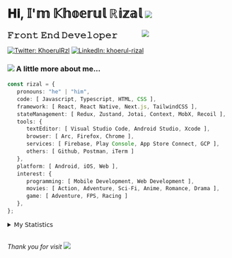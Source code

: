 <h1> 𝐇𝐢, 𝕀'𝕞 𝕂𝕙𝕠𝕖𝕣𝕦𝕝 ℝ𝕚𝕫𝕒𝕝 <img src="https://media.giphy.com/media/mGcNjsfWAjY5AEZNw6/giphy.gif" width="50"></h1>
<img align='right' src="https://media.giphy.com/media/v1.Y2lkPTc5MGI3NjExOWI2ajR2NGJubzBsZHFuaHMwajRrcDNsNXJwOG8yb3F0NjhkNXF4OSZlcD12MV9pbnRlcm5hbF9naWZfYnlfaWQmY3Q9cw/fkZukR450RQ1qnGaq9/giphy.gif" width="200">
<strong style="font-size:20px;">𝙵𝚛𝚘𝚗𝚝 𝙴𝚗𝚍 𝙳𝚎𝚟𝚎𝚕𝚘𝚙𝚎𝚛</strong>
</p></em>

[![Twitter: KhoerulRzl](https://img.shields.io/twitter/follow/KhoerulRzl?style=social)](https://twitter.com/KhoerulRzl)
[![LinkedIn: khoerul-rizal](https://img.shields.io/badge/khoerul--rizal-blue?style=flat-square&logo=Linkedin&logoColor=white&link=https://www.linkedin.com/in/khoerul-rizal/)](https://www.linkedin.com/in/khoerul-rizal/)

### <img src="https://media.giphy.com/media/VgCDAzcKvsR6OM0uWg/giphy.gif" width="50"> A little more about me...

```typescript
const rizal = {
   pronouns: "he" | "him",
   code: [ Javascript, Typescript, HTML, CSS ],
   framework: [ React, React Native, Next.js, TailwindCSS ],
   stateManagement: [ Redux, Zustand, Jotai, Context, MobX, Recoil ],
   tools: {
      textEditor: [ Visual Studio Code, Android Studio, Xcode ],
      browser: [ Arc, Firefox, Chrome ],
      services: [ Firebase, Play Console, App Store Connect, GCP ],
      others: [ Github, Postman, iTerm ]
   },
   platform: [ Android, iOS, Web ],
   interest: {
      programming: [ Mobile Development, Web Development ],
      movies: [ Action, Adventure, Sci-Fi, Anime, Romance, Drama ],
      game: [ Adventure, FPS, Racing ]
   },
};
```

<details>
  <summary>𝖬𝗒 𝖲𝗍𝖺𝗍𝗂𝗌𝗍𝗂𝖼𝗌</summary><br/>
   
<!--START_SECTION:waka-->
![Code Time](http://img.shields.io/badge/Code%20Time-446%20hrs%2022%20mins-blue)

![Profile Views](http://img.shields.io/badge/Profile%20Views-0-blue)

**🐱 My GitHub Data** 

> 📦 165.4 kB Used in GitHub's Storage 
 > 
> 🏆 954 Contributions in the Year 2024
 > 
> 💼 Opted to Hire
 > 
> 📜 31 Public Repositories 
 > 
> 🔑 7 Private Repositories 
 > 
**I'm an Early 🐤** 

```text
🌞 Morning                11526 commits       █████████░░░░░░░░░░░░░░░░   34.99 % 
🌆 Daytime                14410 commits       ███████████░░░░░░░░░░░░░░   43.74 % 
🌃 Evening                6863 commits        █████░░░░░░░░░░░░░░░░░░░░   20.83 % 
🌙 Night                  146 commits         ░░░░░░░░░░░░░░░░░░░░░░░░░   00.44 % 
```
📅 **I'm Most Productive on Tuesday** 

```text
Monday                   6475 commits        █████░░░░░░░░░░░░░░░░░░░░   19.65 % 
Tuesday                  7456 commits        ██████░░░░░░░░░░░░░░░░░░░   22.63 % 
Wednesday                5434 commits        ████░░░░░░░░░░░░░░░░░░░░░   16.49 % 
Thursday                 6374 commits        █████░░░░░░░░░░░░░░░░░░░░   19.35 % 
Friday                   4721 commits        ████░░░░░░░░░░░░░░░░░░░░░   14.33 % 
Saturday                 1094 commits        █░░░░░░░░░░░░░░░░░░░░░░░░   03.32 % 
Sunday                   1391 commits        █░░░░░░░░░░░░░░░░░░░░░░░░   04.22 % 
```


📊 **This Week I Spent My Time On** 

```text
🕑︎ Time Zone: Asia/Jakarta

💬 Programming Languages: 
TypeScript               19 hrs 23 mins      █████████░░░░░░░░░░░░░░░░   36.70 % 
Other                    10 hrs 16 mins      █████░░░░░░░░░░░░░░░░░░░░   19.44 % 
JavaScript               7 hrs 59 mins       ████░░░░░░░░░░░░░░░░░░░░░   15.13 % 
Figma Design             5 hrs 19 mins       ███░░░░░░░░░░░░░░░░░░░░░░   10.08 % 
Java                     4 hrs 45 mins       ██░░░░░░░░░░░░░░░░░░░░░░░   08.99 % 

🔥 Editors: 
VS Code                  36 hrs 22 mins      █████████████████░░░░░░░░   68.83 % 
Slack                    6 hrs 17 mins       ███░░░░░░░░░░░░░░░░░░░░░░   11.90 % 
Figma                    5 hrs 19 mins       ███░░░░░░░░░░░░░░░░░░░░░░   10.08 % 
Terminal                 2 hrs 38 mins       █░░░░░░░░░░░░░░░░░░░░░░░░   05.01 % 
Android Studio           1 hr 16 mins        █░░░░░░░░░░░░░░░░░░░░░░░░   02.41 % 

💻 Operating System: 
Mac                      52 hrs 51 mins      █████████████████████████   100.00 % 
```

**I Mostly Code in JavaScript** 

```text
JavaScript               42 repos            █████████████████░░░░░░░░   68.85 % 
TypeScript               12 repos            █████░░░░░░░░░░░░░░░░░░░░   19.67 % 
Go                       2 repos             █░░░░░░░░░░░░░░░░░░░░░░░░   03.28 % 
Jupyter Notebook         1 repo              ░░░░░░░░░░░░░░░░░░░░░░░░░   01.64 % 
Java                     1 repo              ░░░░░░░░░░░░░░░░░░░░░░░░░   01.64 % 
```



**Timeline**

![Lines of Code chart](https://raw.githubusercontent.com/khoerulrizal/khoerulrizal/main/assets/bar_graph.png)


 Last Updated on 05/07/2024 00:44:02 UTC
<!--END_SECTION:waka-->
</details>
<br/>

<em>Thank you for visit</em> <img src="https://media.giphy.com/media/v1.Y2lkPTc5MGI3NjExcHdvNm1qZWtjaGw0ZjdwM3Z3NnY2dHlueTVuODBta2FiY20wM2YybSZlcD12MV9pbnRlcm5hbF9naWZfYnlfaWQmY3Q9cw/tV25tpdKqdFa9x81k2/giphy.gif" width="40">
